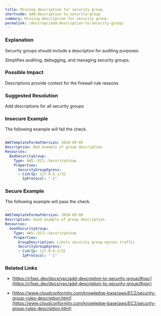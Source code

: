 ```yaml
---
title: Missing description for security group.
shortcode: add-description-to-security-group
summary: Missing description for security group. 
permalink: /docs/vpc/add-description-to-security-group/
---
```


### Explanation

Security groups should include a description for auditing purposes.

Simplifies auditing, debugging, and managing security groups.

### Possible Impact
Descriptions provide context for the firewall rule reasons

### Suggested Resolution
Add descriptions for all security groups


### Insecure Example

The following example will fail the  check.

```yaml
---
AWSTemplateFormatVersion: 2010-09-09
Description: Bad example of group description
Resources:
  BadSecurityGroup:
    Type: AWS::EC2::SecurityGroup
    Properties:
      SecurityGroupEgress:
      - CidrIp: 127.0.0.1/32
        IpProtocol: "-1"

```



### Secure Example

The following example will pass the  check.

```yaml
---
AWSTemplateFormatVersion: 2010-09-09
Description: Good example of group description
Resources:
  GoodSecurityGroup:
    Type: AWS::EC2::SecurityGroup
    Properties:
      GroupDescription: Limits security group egress traffic
      SecurityGroupEgress:
      - CidrIp: 127.0.0.1/32
        IpProtocol: "-1"

```




### Related Links


- [https://cfsec.dev/docs/vpc/add-description-to-security-group/#vpc](https://cfsec.dev/docs/vpc/add-description-to-security-group/#vpc)

- [https://www.cloudconformity.com/knowledge-base/aws/EC2/security-group-rules-description.html](https://www.cloudconformity.com/knowledge-base/aws/EC2/security-group-rules-description.html)


